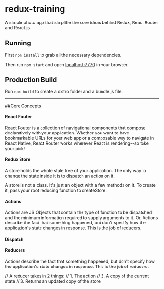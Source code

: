 # redux-training
A simple photo app that simplifie the core ideas behind Redux, React Router and React.js

## Running

First `npm install` to grab all the necessary dependencies.

Then run `npm start` and open <localhost:7770> in your browser.

## Production Build

Run `npm build` to create a distro folder and a bundle.js file.

<hr>
##Core Concepts

#### React Router
React Router is a collection of navigational components that compose declaratively with your application. Whether you want to have bookmarkable URLs for your web app or a composable way to navigate in React Native, React Router works wherever React is rendering--so take your pick!

#### Redux Store
A store holds the whole state tree of your application.
The only way to change the state inside it is to dispatch an action on it.

A store is not a class. It's just an object with a few methods on it.
To create it, pass your root reducing function to createStore.

#### Actions
Actions are JS Objects that contain the type of function to be dispatched and the minimum information required to supply arguments to it. Or, Actions describe the fact that something happened, but don't specify how the application's state changes in response. This is the job of reducers.

#### Dispatch

#### Reducers
Actions describe the fact that something happened, but don't specify how the application's state changes in response. This is the job of reducers.

// A reducer takes in 2 things:
// 1. The action
// 2. A copy of the current state
// 3. Returns an updated copy of the store
